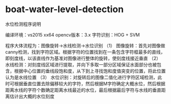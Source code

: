 # boat-water-level-detection

水位检测程序说明

编译环境：vs2015 xx64
opencv版本：3.x
字符识别：HOG + SVM

程序大体流程为：图像旋转->水线检测->水位识别
（1）    图像旋转：首先对图像做canny检测，找到字符区域。根据字符的位置找到在一条包含字符框最多的直线，即刻度线，以该直线作为基准对图像进行整体的旋转，使刻度线接近垂直
（2）    水线检测：对刻度线区域进行提取，并向下多取一部分区域保证水面部分也被包含，根据中心位置的垂线段饱和度，从下到上寻找饱和度值突变的位置，将此位置认为是水线位置
（3）    水位识别：对旋转后的图像二值化进行字符区域检测，此时可根据垂直位置去除偏移较大的字符，然后根据M字符确定大概水位，然后根据距离水线的字符个数确定距离水线最近的水位，最后根据最后字符与水线的垂直距离估计出大概的水位刻度
